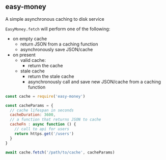 easy-money
---

A simple asynchronous caching to disk service

`EasyMoney.fetch` will perform one of the following:
 - on empty cache
   - return JSON from a caching function
   - asynchronously save JSON/cache
 - on present
   - valid cache:
     - return the cache
   - stale cache
     - return the stale cache
     - asynchronously call and save new JSON/cache from a caching function

```js
const cache = require('easy-money')

const cacheParams = {
  // cache lifespan in seconds
  cacheDuration: 3600,
  // a function that returns JSON to cache
  cacheFn : async function () {
    // call to api for users
    return https.get('/users')
  }
}

await cache.fetch('/path/to/cache', cacheParams)
```
